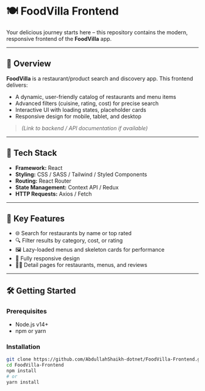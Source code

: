 # 🍽️ FoodVilla Frontend

Your delicious journey starts here – this repository contains the modern, responsive frontend of the **FoodVilla** app.

---

## 🧭 Overview

**FoodVilla** is a restaurant/product search and discovery app. This frontend delivers:

- A dynamic, user-friendly catalog of restaurants and menu items  
- Advanced filters (cuisine, rating, cost) for precise search  
- Interactive UI with loading states, placeholder cards  
- Responsive design for mobile, tablet, and desktop

> _(*Link to backend / API documentation if available*)_

---

## 🚀 Tech Stack

- **Framework:** React
- **Styling:** CSS / SASS / Tailwind / Styled Components  
- **Routing:** React Router  
- **State Management:** Context API / Redux  
- **HTTP Requests:** Axios / Fetch  

---

## 🎯 Key Features

- 🌐 Search for restaurants by name or top rated  
- 🔍 Filter results by category, cost, or rating  
- 🖼️ Lazy-loaded menus and skeleton cards for performance  
- 📱 Fully responsive design  
- 🧑‍🍳 Detail pages for restaurants, menus, and reviews  

---

## 🛠️ Getting Started

### Prerequisites

- Node.js v14+  
- npm or yarn

### Installation

```bash
git clone https://github.com/AbdullahShaikh-dotnet/FoodVilla-Frontend.git
cd FoodVilla-Frontend
npm install
# or
yarn install
